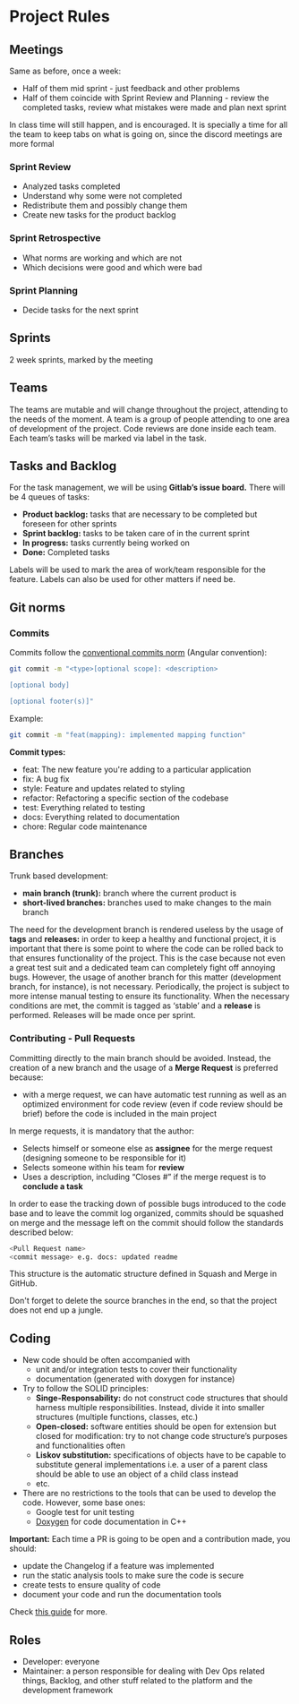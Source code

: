 # Project Rules

## Meetings

Same as before, once a week:

- Half of them mid sprint - just feedback and other problems
- Half of them coincide with Sprint Review and Planning - review the completed tasks, review what mistakes were made and plan next sprint

In class time will still happen, and is encouraged. It is specially a time for all the team to keep tabs on what is going on, since the discord meetings are more formal

### Sprint Review

- Analyzed tasks completed
- Understand why some were not completed
- Redistribute them and possibly change them
- Create new tasks for the product backlog

### Sprint Retrospective

- What norms are working and which are not
- Which decisions were good and which were bad

### Sprint Planning

- Decide tasks for the next sprint

## Sprints

2 week sprints, marked by the meeting

## Teams

The teams are mutable and will change throughout the project, attending to the needs of the moment. A team is a group of people attending to one area of development of the project. Code reviews are done inside each team. Each team’s tasks will be marked via label in the task.

## Tasks and Backlog

For the task management, we will be using **Gitlab’s issue board.** There will be 4 queues of tasks:

- **Product backlog:** tasks that are necessary to be completed but foreseen for other sprints
- **Sprint backlog:** tasks to be taken care of in the current sprint
- **In progress:** tasks currently being worked on
- **Done:** Completed tasks

Labels will be used to mark the area of work/team responsible for the feature. Labels can also be used for other matters if need be.

## Git norms

### Commits

Commits follow the [conventional commits norm](https://www.conventionalcommits.org/en/v1.0.0/#specification) (Angular convention):

```bash
git commit -m "<type>[optional scope]: <description>

[optional body]

[optional footer(s)]"
```

Example:

```bash
git commit -m "feat(mapping): implemented mapping function"
```

**Commit types:**

- feat: The new feature you're adding to a particular application
- fix: A bug fix
- style: Feature and updates related to styling
- refactor: Refactoring a specific section of the codebase
- test: Everything related to testing
- docs: Everything related to documentation
- chore: Regular code maintenance

## Branches

Trunk based development:

- **main branch (trunk):** branch where the current product is
- **short-lived branches:** branches used to make changes to the main branch

The need for the development branch is rendered useless by the usage of ********tags******** and ******************releases:****************** in order to keep a healthy and functional project, it is important that there is some point to where the code can be rolled back to that ensures functionality of the project. This is the case because not even a great test suit and a dedicated team can completely fight off annoying bugs. However, the usage of another branch for this matter (development branch, for instance), is not necessary. Periodically, the project is subject to more intense manual testing to ensure its functionality. When the necessary conditions are met, the commit is tagged as ‘stable’ and a **release** is performed. Releases will be made once per sprint.

### Contributing - Pull Requests

Committing directly to the main branch should be avoided. Instead, the creation of a new branch and the usage of a **Merge Request** is preferred because:

- with a merge request, we can have automatic test running as well as an optimized environment for code review (even if code review should be brief) before the code is included in the main project

In merge requests, it is mandatory that the author:

- Selects himself or someone else as **assignee** for the merge request (designing someone to be responsible for it)
- Selects someone within his team for **review**
- Uses a description, including “Closes #<number of issue>” if the merge request is to **conclude a task**

In order to ease the tracking down of possible bugs introduced to the code base and to leave the commit log organized, commits should be squashed on merge and the message left on the commit should follow the standards described below:

```bash
<Pull Request name>
<commit message> e.g. docs: updated readme
```

This structure is the automatic structure defined in Squash and Merge in GitHub.

Don't forget to delete the source branches in the end, so that the project does not end up a jungle.

## Coding

- New code should be often accompanied with 
    - unit and/or integration tests to cover their functionality
    - documentation (generated with doxygen for instance)
- Try to follow the SOLID principles:
    - **Singe-Responsability:** do not construct code structures that should harness multiple responsibilities. Instead, divide it into smaller structures (multiple functions, classes, etc.)
    - **Open-closed:** software entities should be open for extension but closed for modification: try to not change code structure’s purposes and functionalities often
    - **Liskov substitution:** specifications of objects have to be capable to substitute general implementations i.e. a user of a parent class should be able to use an object of a child class instead
    - etc.
- There are no restrictions to the tools that can be used to develop the code. However, some base ones:
    - Google test for unit testing
    - [Doxygen](https://www.doxygen.nl/) for code documentation in C++

**Important:** Each time a PR is going to be open and a contribution made, you should:
- update the Changelog if a feature was implemented
- run the static analysis tools to make sure the code is secure
- create tests to ensure quality of code
- document your code and run the documentation tools

Check [this guide](./tutorials/contribute.md) for more. 

## Roles

- Developer: everyone
- Maintainer: a person responsible for dealing with Dev Ops related things, Backlog, and other stuff related to the platform and the development framework